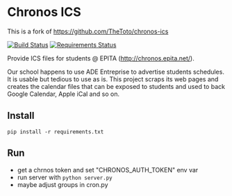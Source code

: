 # Chronos ICS

This is a fork of https://github.com/TheToto/chronos-ics

[![Build Status](https://travis-ci.org/epita/chronos-ics.svg?branch=master)](https://travis-ci.org/epita/chronos-ics)
[![Requirements Status](https://requires.io/github/epita/chronos-ics/requirements.svg?branch=master)](https://requires.io/github/epita/chronos-ics/requirements/?branch=master)

Provide ICS files for students @ EPITA (http://chronos.epita.net/).

Our school happens to use ADE Entreprise to advertise students schedules. It is usable but tedious to use as is. This project scraps its web pages and creates the calendar files that can be exposed to students and used to back Google Calendar, Apple iCal and so on.

## Install

```
pip install -r requirements.txt
```
## Run

- get a chrnos token and set "CHRONOS_AUTH_TOKEN" env var
- run server with `python server.py`
- maybe adjust groups in cron.py
